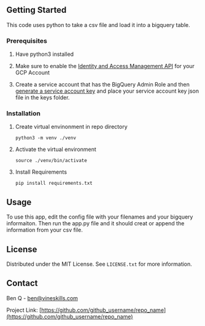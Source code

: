 ## Getting Started

This code uses python to take a csv file and load it into a bigquery table.

### Prerequisites

1. Have python3 installed

2. Make sure to enable the [Identity and Access Management API](https://console.cloud.google.com/flows/enableapi?apiid=iam.googleapis.com&redirect=https://console.cloud.google.com&_ga=2.216173078.1847126783.1686858471-890984077.1685987531) for your GCP Account

3. Create a service account that has the BigQuery Admin Role and then [generate a service account key](https://www.youtube.com/watch?v=dj9fxiuz4WM) and place your service account key json file in the keys folder.

### Installation

1. Create virtual envinonment in repo directory

   ```
   python3 -m venv ./venv
   ```

2. Activate the virtual environment

   ```
   source ./venv/bin/activate
   ```

3. Install Requirements
   ```
   pip install requirements.txt
   ```

<!-- USAGE EXAMPLES -->

## Usage

To use this app, edit the config file with your filenames and your bigquery informaiton. Then run the app.py file and it should creat or append the information from your csv file.

<!-- CONTRIBUTING

## Contributing

Contributions are what make the open source community such an amazing place to learn, inspire, and create. Any contributions you make are **greatly appreciated**.

If you have a suggestion that would make this better, please fork the repo and create a pull request. You can also simply open an issue with the tag "enhancement".
Don't forget to give the project a star! Thanks again!

1. Fork the Project
2. Create your Feature Branch (`git checkout -b feature/AmazingFeature`)
3. Commit your Changes (`git commit -m 'Add some AmazingFeature'`)
4. Push to the Branch (`git push origin feature/AmazingFeature`)
5. Open a Pull Request -->
<!-- LICENSE -->

## License

Distributed under the MIT License. See `LICENSE.txt` for more information.

<!-- CONTACT -->

## Contact

Ben Q - ben@vineskills.com

Project Link: [https://github.com/github_username/repo_name](https://github.com/github_username/repo_name)
